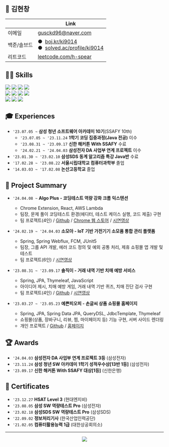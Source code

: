 ## 🍠 김현창

|                     | Link                                                                                                                       |
|---------------------|----------------------------------------------------------------------------------------------------------------------------|
| 이메일              | gusckd96@naver.com                                                                                                         |                                                               |
| 백준/솔브드         | ●&nbsp;&nbsp;[boj.kr/ki9014](https://www.acmicpc.net/user/ki9014)<br/>●&nbsp;&nbsp;[solved.ac/profile/ki9014](https://solved.ac/profile/ki9014) |
| 리트코드            | [leetcode.com/h-spear](https://leetcode.com/h-spear)                                                               |

## 👨‍💻 Skills

<img src="https://img.shields.io/badge/Java-181717?style=for-the-badge&logo=OpenJdk&logoColor=white"/> <img src="https://img.shields.io/badge/Python-3776AB?style=for-the-badge&logo=Python&logoColor=white"/> <img src="https://img.shields.io/badge/JavaScript-F7DF1E?style=for-the-badge&logo=javascript&logoColor=black"/> <img src="https://img.shields.io/badge/MySQL-4479A1?style=for-the-badge&logo=MySQL&logoColor=white"/>
<br>
<img src="https://img.shields.io/badge/Spring-6DB33F?style=for-the-badge&logo=Spring&logoColor=white"/> <img src="https://img.shields.io/badge/Vue.js-4FC08D?style=for-the-badge&logo=Vue.js&logoColor=white"/> <img src="https://img.shields.io/badge/Chrome Extension-4285F4?style=for-the-badge&logo=GoogleChrome&logoColor=white"/> <img src="https://img.shields.io/badge/Firebase-FFCA28?style=for-the-badge&logo=Firebase&logoColor=white"/>
<br>
<img src="https://img.shields.io/badge/Git-F05032?style=for-the-badge&logo=Git&logoColor=white"/> <img src="https://img.shields.io/badge/GitLab-FC6D26?style=for-the-badge&logo=GitLab&logoColor=white"/> <img src="https://img.shields.io/badge/Jira-0052CC?style=for-the-badge&logo=Jira&logoColor=white"/>

## 🎓 Experiences

-   `'23.07.05 ~` **삼성 청년 소프트웨어 아카데미 10기**(SSAFY 10th)
    -   `'23.07.05 ~ '23.11.24` **1학기 코딩 집중과정(Java 전공)** 이수
    -   `'23.08.31 ~ '23.09.17` **신한 해커톤 With SSAFY** 수료
    -   `'24.02.21 ~ '24.04.03` **삼성전자 DA 사업부 연계 프로젝트** 이수
-   `'23.01.30 ~ '23.02.10` **삼성SDS 동계 알고리즘 특강 Java반** 수료
-   `'17.02.28 ~ '23.08.22` **서울시립대학교 컴퓨터과학부** 졸업
-   `'14.03.03 ~ '17.02.08` **논산고등학교** 졸업

## 🚀 Project Summary

-   `'24.04.08 ~` **Algo Plus - 코딩테스트 역량 강화 크롬 익스텐션**

    -   Chrome Extension, React, AWS Lambda
    -   팀장, 문제 풀이 코딩테스트 환경(에디터, 테스트 케이스 실행, 코드 제출) 구현
    -   팀 프로젝트(4인) / [Github](https://github.com/algo-plus/algo-plus) / [Chrome 웹 스토어](https://chromewebstore.google.com/detail/algo-plus/egomkekembecbmlmmoflfdaobgkliiid) / [시연영상](https://youtu.be/8h0NrgmRRuY?feature=shared)

-   `'24.02.19 ~ '24.04.03` **소모아 - IoT 기반 가전기기 소모품 통합 관리 플랫폼**

    -   Spring, Spring Webflux, FCM, JUnit5
    -   팀장, 그룹 API 개발, 에러 코드 정의 및 예외 공통 처리, 제휴 쇼핑몰 앱 개발 및 테스트
    -   팀 프로젝트(6인) / [시연영상](https://youtu.be/kU9QBdzEDrQ)

-   `'23.08.31 ~ '23.09.17` **솔직이 - 거래 내역 기반 치매 예방 서비스**

    -   Spring, JPA, Thymeleaf, JavaScript
    -   아이디어 제시, 치매 예방 게임, 거래 내역 기반 퀴즈, 치매 진단 검사 구현
    -   팀 프로젝트(4인) / [Github](https://github.com/SSAFYxShinhan/SolJiGi) / [시연영상](https://youtu.be/rNPzuXeeRWc)

-   `'23.03.27 ~ '23.05.23` **예쁜피오피 - 손글씨 상품 쇼핑몰 홈페이지**

    -   Spring, JPA, Spring Data JPA, QueryDSL, JdbcTemplate, Thymeleaf
    -   쇼핑몰(상품, 장바구니, 리뷰, 찜, 마이페이지 등) 기능 구현, 서버 사이드 렌더링
    -   개인 프로젝트 / [Github](https://github.com/h-spear/pretty-pop) / [홈페이지](https://port-0-pretty-pop-1msx2blg22vwx1.sel3.cloudtype.app/)

## 🏆 Awards

-   `'24.04.03` **삼성전자 DA 사업부 연계 프로젝트 3등** (삼성전자)
-   `'23.11.24` **삼성 청년 SW 아카데미 1학기 성적우수상[13반 1등]** (삼성전자)
-   `'23.09.17` **신한 해커톤 With SSAFY 대상[1등]** (신한은행)

## 📜 Certificates

-   `'23.12.27` **HSAT Level 3** (현대엔지비)
-   `'23.08.05` **삼성 SW 역량테스트 Pro** (삼성전자)
-   `'23.02.18` **삼성SDS SW 역량테스트 Pro** (삼성SDS)
-   `'22.09.02` **정보처리기사** (한국산업인력공단)
-   `'21.02.05` **컴퓨터활용능력 1급** (대한상공회의소)

---

<div align="center">
    <a href="https://solved.ac/ki9014">
        <img src="http://mazassumnida.wtf/api/v2/generate_badge?boj=ki9014">
    </a>
</div>
